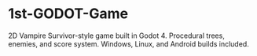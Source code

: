 # 1st-GODOT-Game
2D Vampire Survivor-style game built in Godot 4. Procedural trees, enemies, and score system. Windows, Linux, and Android builds included.
